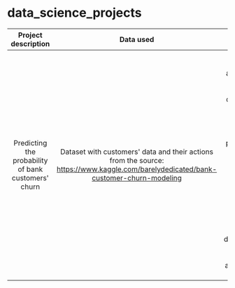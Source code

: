 # data_science_projects

| Project description | Data used  | Tasks  | Conclusion  | Libraries used  |
| :-----: | :-: | :-: | :-: | :-: |
| Predicting the probability of bank customers' churn | Dataset with customers' data and their actions from the source: https://www.kaggle.com/barelydedicated/bank-customer-churn-modeling | - Prepare data for analysis; \\n - Look at the features distribution - Look at the models' results with the default parameters   - Use several ways to balance the classes: balancing them in hyper-parameters, upsampling and downsampling - Test the best model and prepare a summary | Conclusion  | Conclusion  |
